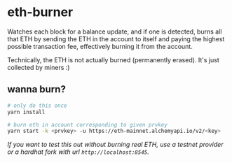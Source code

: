 # eth-burner

Watches each block for a balance update, and if one is detected, burns all that ETH by sending the ETH in the account to itself and paying the highest possible transaction fee, effectively burning it from the account.

Technically, the ETH is not actually burned (permanently erased). It's just collected by miners :)

## wanna burn?

```sh
# only do this once
yarn install

# burn eth in account corresponding to given prvkey
yarn start -k <prvkey> -u https://eth-mainnet.alchemyapi.io/v2/<key>
```

_If you want to test this out without burning real ETH, use a testnet provider or a hardhat fork with url `http://localhost:8545`._
